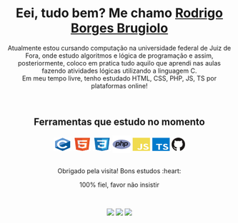 <div>
  <h1 align="center">Eei, tudo bem? Me chamo <a href="https://www.linkedin.com/in/rbrugioolo/">Rodrigo Borges Brugiolo</a> </h1>
  <p align="center">Atualmente estou cursando computação na universidade federal de Juiz de Fora, onde estudo algoritmos e lógica de programação e assim, posteriormente, coloco em pratica tudo aquilo que aprendi nas aulas fazendo atividades lógicas utilizando a linguagem C. 
  <br>Em meu tempo livre, tenho estudado HTML, CSS, PHP, JS, TS por plataformas online! </h2>
</div>

<br>

<!-- <h1 align="center"> 
 
</h1>

<p align="center"><i>"</i></p> -->

<h2 align="center"> Ferramentas que estudo no momento </h2>

<div align="center" valign="top">
  
  
  <img align="center" alt="C" height="30" width="40" src="https://raw.githubusercontent.com/devicons/devicon/master/icons/c/c-original.svg">
  <img align="center" alt="HTML" height="30" width="40" src="https://raw.githubusercontent.com/devicons/devicon/master/icons/html5/html5-original.svg">
  <img align="center" alt="CSS" height="30" width="40" src="https://raw.githubusercontent.com/devicons/devicon/master/icons/css3/css3-original.svg">
  <img align="center" alt="github" height="40" width="40" src="/pasta/php.png">
  <img align="center" alt="Js" height="30" width="40" src="https://raw.githubusercontent.com/devicons/devicon/master/icons/javascript/javascript-plain.svg">
  <img align="center" alt="Js" height="30" width="40" src="https://raw.githubusercontent.com/devicons/devicon/master/icons/typescript/typescript-plain.svg">
  <img align="center" alt="github" height="30" width="30" src="/pasta/GitHub.png">
 
</div><br>







<div align="center">
  <p>Obrigado pela visita! Bons estudos :heart:</p>
  <p> 100% fiel, favor não insistir</p>
</div>
<br>

<div align="center">
  
  <a href="https://www.instagram.com/rbbrugiolo/" target="_blank"><img src="https://img.shields.io/badge/-Instagram-%23E4405F?style=for-the-badge&logo=instagram&logoColor=white" target="_blank"></a>
  <a href="https://www.linkedin.com/in/rbrugioolo/" target="_blank"><img src="https://img.shields.io/badge/-LinkedIn-%230077B5?style=for-the-badge&logo=linkedin&logoColor=white" target="_blank"></a> 
  <a href="mailto:rodrigo.brugiolo@estudante.ufjf.com"><img src="https://img.shields.io/badge/-Gmail-%23333?style=for-the-badge&logo=gmail&logoColor=white" target="_blank"></a>
</div>
